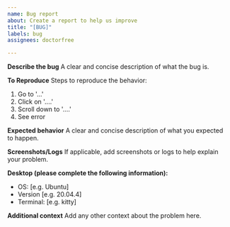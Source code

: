 ```yaml
---
name: Bug report
about: Create a report to help us improve
title: "[BUG]"
labels: bug
assignees: doctorfree

---
```


**Describe the bug**
A clear and concise description of what the bug is.

**To Reproduce**
Steps to reproduce the behavior:
1. Go to '...'
2. Click on '....'
3. Scroll down to '....'
4. See error

**Expected behavior**
A clear and concise description of what you expected to happen.

**Screenshots/Logs**
If applicable, add screenshots or logs to help explain your problem.

**Desktop (please complete the following information):**
 - OS: [e.g. Ubuntu]
 - Version [e.g. 20.04.4]
 - Terminal: [e.g. kitty]

**Additional context**
Add any other context about the problem here.
